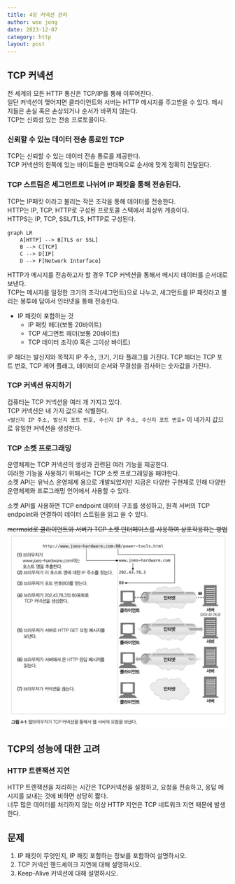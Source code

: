 ```yaml
---
title: 4장 커넥션 관리
author: woo jong
date: 2023-12-07
category: http
layout: post
---
```


## TCP 커넥션

전 세계의 모든 HTTP 통신은 TCP/IP를 통해 이루어진다.  
일단 커넥션이 맺어지면 클라이언트와 서버는 HTTP 메시지를 주고받을 수 있다. 메시지들은 손실 혹은 손상되거나 순서가 바뀌지 않는다.  
TCP는 신뢰성 있는 전송 프로토콜이다.

### 신뢰할 수 있는 데이터 전송 통로인 TCP

TCP는 신뢰할 수 있는 데이터 전송 통로를 제공한다.  
TCP 커넥션의 한쪽에 있는 바이트들은 반대쪽으로 순서에 맞게 정확히 전달된다.

### TCP 스트림은 세그먼트로 나뉘어 IP 패킷을 통해 전송된다.

TCP는 IP패킷 이라고 불리는 작은 조각을 통해 데이터를 전송한다.  
HTTP는 IP, TCP, HTTP로 구성된 프로토콜 스택에서 최상위 계층이다.  
HTTPS는 IP, TCP, SSL/TLS, HTTP로 구성된다.


```mermaid
graph LR
    A[HTTP] --> B[TLS or SSL]
    B --> C[TCP]
    C --> D[IP]
    D --> F[Network Interface]
```


HTTP가 메시지를 전송하고자 할 경우 TCP 커넥션을 통해서 메시지 데이터를 순서대로 보낸다.  
TCP는 메시지를 일정한 크기의 조각(세그먼트)으로 나누고, 세그먼트를 IP 패킷라고 불리는 봉투에 담아서 인터넷을 통해 전송한다.

- IP 패킷이 포함하는 것
    - IP 패킷 헤더(보통 20바이트)
    - TCP 세그먼트 헤더(보통 20바이트)
    - TCP 데이터 조각(0 혹은 그이상 바이트)

IP 헤더는 발신지와 목적지 IP 주소, 크기, 기타 플래그를 가진다.
TCP 헤더는 TCP 포트 번호, TCP 제어 플래그, 데이터의 순서와 무결성을 검사하는 숫자값을 가진다.

### TCP 커넥션 유지하기

컴퓨터는 TCP 커넥션을 여러 개 가지고 있다.  
TCP 커넥션은 네 가지 값으로 식별한다.  
`<발신지 IP 주소, 발신지 포트 번호, 수신지 IP 주소, 수신지 포트 번호>`  이 네가지 값으로 유일한 커넥션을 생성한다.  

### TCP 소켓 프로그래밍 
운영체제는 TCP 커넥션의 생성과 관련된 여러 기능을 제공한다.  
이러한 기능을 사용하기 위해서는 TCP 소켓 프로그래밍을 해야한다.  
소켓 API는 유닉스 운영체제 용으로 개발되었지만 지금은 다양한 구현체로 인해 다양한 운영체제와 프로그래밍 언어에서 사용할 수 있다.

소켓 API를 사용하면 TCP endpoint 데이터 구조를 생성하고, 원격 서버의 TCP endpoint와 연결하여 데이터 스트림을 읽고 쓸 수 있다.  


~~mermaid로 클라이언트와 서버가 TCP 소켓 인터페이스를 사용하여 상호작용하는 방법~~
![TCP_socket.png](../assets/image/TCP_socket.png)

## TCP의 성능에 대한 고려 

### HTTP 트랜잭션 지연 
HTTP 트랜잭션을 처리하는 시간은 TCP커넥션을 설정하고, 요청을 전송하고, 응답 메시지를 보내는 것에 비하면 상당히 짧다.  
너무 많은 데이터를 처리하지 않는 이상 HTTP 지연은 TCP 네트워크 지연 때문에 발생한다. 














## 문제 
1. IP 패킷이 무엇인지, IP 패킷 포함하는 정보를 포함하여 설명하시오. 
2. TCP 커넥션 핸드셰이크 지연에 대해 설명하시오.  
3. Keep-Alive 커넥션에 대해 설명하시오.